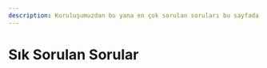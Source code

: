 ```yaml
---
description: Kuruluşumuzdan bu yana en çok sorulan soruları bu sayfada listeliyoruz.
---
```


# Sık Sorulan Sorular

